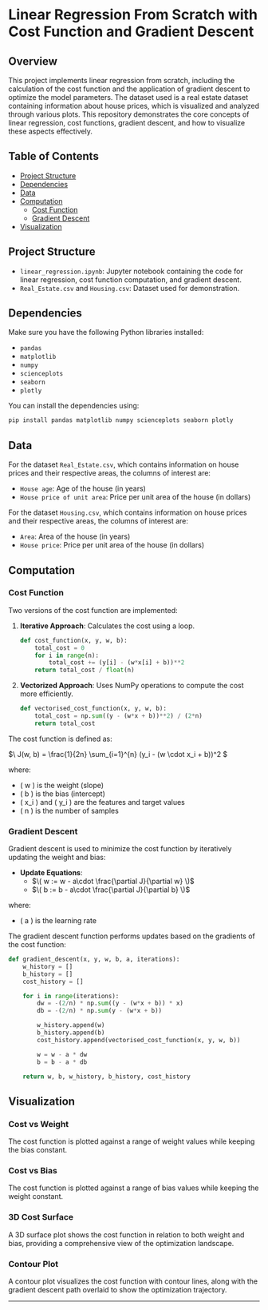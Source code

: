 # Linear Regression From Scratch with Cost Function and Gradient Descent

## Overview

This project implements linear regression from scratch, including the calculation of the cost function and the application of gradient descent to optimize the model parameters. The dataset used is a real estate dataset containing information about house prices, which is visualized and analyzed through various plots. This repository demonstrates the core concepts of linear regression, cost functions, gradient descent, and how to visualize these aspects effectively.

## Table of Contents

- [Project Structure](#project-structure)
- [Dependencies](#dependencies)
- [Data](#data)
- [Computation](#computation)
  - [Cost Function](#cost-function)
  - [Gradient Descent](#gradient-descent)
- [Visualization](#visualization)

## Project Structure

- `linear_regression.ipynb`: Jupyter notebook containing the code for linear regression, cost function computation, and gradient descent.
- `Real_Estate.csv` and `Housing.csv`: Dataset used for demonstration.

## Dependencies

Make sure you have the following Python libraries installed:

- `pandas`
- `matplotlib`
- `numpy`
- `scienceplots`
- `seaborn`
- `plotly`

You can install the dependencies using:

```bash
pip install pandas matplotlib numpy scienceplots seaborn plotly
```

## Data

For the dataset `Real_Estate.csv`, which contains information on house prices and their respective areas, the columns of interest are:

- `House age`: Age of the house (in years)
- `House price of unit area`: Price per unit area of the house (in dollars)

For the dataset `Housing.csv`, which contains information on house prices and their respective areas, the columns of interest are:

- `Area`: Area of the house (in years)
- `House price`: Price per unit area of the house (in dollars)

## Computation 

### Cost Function

Two versions of the cost function are implemented:

1. **Iterative Approach**: Calculates the cost using a loop.

    ```python
    def cost_function(x, y, w, b):
        total_cost = 0
        for i in range(n):
            total_cost += (y[i] - (w*x[i] + b))**2
        return total_cost / float(n)
    ```

2. **Vectorized Approach**: Uses NumPy operations to compute the cost more efficiently.

    ```python
    def vectorised_cost_function(x, y, w, b):
        total_cost = np.sum((y - (w*x + b))**2) / (2*n)
        return total_cost
    ```

The cost function is defined as:

$\ J(w, b) = \frac{1}{2n} \sum_{i=1}^{n} (y_i - (w \cdot x_i + b))^2 \$

where:
- \( w \) is the weight (slope)
- \( b \) is the bias (intercept)
- \( x_i \) and \( y_i \) are the features and target values
- \( n \) is the number of samples

### Gradient Descent

Gradient descent is used to minimize the cost function by iteratively updating the weight and bias:

- **Update Equations**:
  - $\( w := w - a\cdot \frac{\partial J}{\partial w} \)$
  - $\( b := b - a\cdot \frac{\partial J}{\partial b} \)$

where:
- \( a \) is the learning rate

The gradient descent function performs updates based on the gradients of the cost function:

```python
def gradient_descent(x, y, w, b, a, iterations):
    w_history = []
    b_history = []
    cost_history = []

    for i in range(iterations):
        dw = -(2/n) * np.sum((y - (w*x + b)) * x)
        db = -(2/n) * np.sum(y - (w*x + b))

        w_history.append(w)
        b_history.append(b)
        cost_history.append(vectorised_cost_function(x, y, w, b))

        w = w - a * dw
        b = b - a * db

    return w, b, w_history, b_history, cost_history
```

## Visualization

### Cost vs Weight

The cost function is plotted against a range of weight values while keeping the bias constant.

### Cost vs Bias

The cost function is plotted against a range of bias values while keeping the weight constant.

### 3D Cost Surface

A 3D surface plot shows the cost function in relation to both weight and bias, providing a comprehensive view of the optimization landscape.

### Contour Plot

A contour plot visualizes the cost function with contour lines, along with the gradient descent path overlaid to show the optimization trajectory.

---

